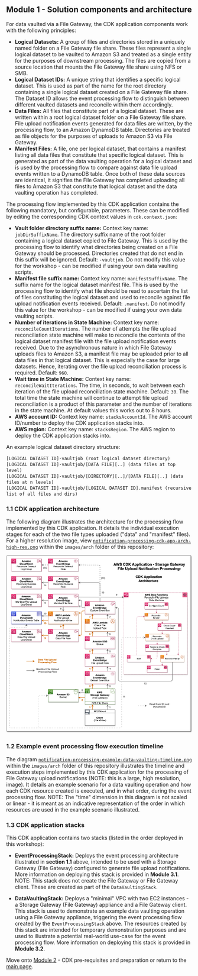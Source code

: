 ## Module 1 - Solution components and architecture
For data vaulted via a File Gateway, the CDK application components work with the following principles:
* **Logical Datasets:** A group of files and directories stored in a uniquely named folder on a File Gateway file share. These files represent a single logical dataset to be vaulted to Amazon S3 and treated as a single entity for the purposes of downstream processing. The files are copied from a source location that mounts the File Gateway file share using NFS or SMB.
* **Logical Dataset IDs:** A unique string that identifies a specific logical dataset. This is used as part of the name for the root directory containing a single logical dataset created on a File Gateway file share. The Dataset ID allows the event processing flow to distinguish between different vaulted datasets and reconcile within them accordingly.
* **Data Files:** All files that constitute part of a logical dataset. These are written within a root logical dataset folder on a File Gateway file share. File upload notification events generated for data files are written, by the processing flow, to an Amazon DynamoDB table. Directories are treated as file objects for the purposes of uploads to Amazon S3 via File Gateway.
* **Manifest Files:** A file, one per logical dataset, that contains a manifest listing all data files that constitute that specific logical dataset. This is generated as part of the data vaulting operation for a logical dataset and is used by the processing flow to compare against data file upload events written to a DynamoDB table. Once both of these data sources are identical, it signifies the File Gateway has completed uploading all files to Amazon S3 that constitute that logical dataset and the data vaulting operation has completed.

The processing flow implemented by this CDK application contains the following mandatory, but configurable, parameters. These can be modified by editing the corresponding CDK context values in `cdk.context.json`:
* **Vault folder directory suffix name:** Context key name: `jobDirSuffixName`. The directory suffix name of the root folder containing a logical dataset copied to File Gateway. This is used by the processing flow to identify what directories being created on a File Gateway should be processed. Directories created that do not end in this suffix will be ignored. Default: `-vaultjob`. Do not modify this value for the workshop - can be modified if using your own data vaulting scripts.
* **Manifest file suffix name:** Context key name: `manifestSuffixName`. The suffix name for the logical dataset manifest file. This is used by the processing flow to identify what file should be read to ascertain the list of files constituting the logical dataset and used to reconcile against file upload notification events received. Default: `.manifest`. Do not modify this value for the workshop - can be modified if using your own data vaulting scripts.
* **Number of iterations in State Machine:** Context key name: `reconcileCountIterations`. The number of attempts the file upload reconciliation state machine will make to reconcile the contents of the logical dataset manifest file with the file upload notification events received. Due to the asynchronous nature in which File Gateway uploads files to Amazon S3, a manifest file may be uploaded prior to all data files in that logical dataset. This is especially the case for large datasets. Hence, iterating over the file upload reconciliation process is required. Default: `960`.
* **Wait time in State Machine:** Context key name: `reconcileWaitIterations`. The time, in seconds, to wait between each iteration of the file upload reconciliation state machine. Default: `30`. The total time the state machine will continue to attempt file upload reconciliation is a product of this parameter and the number of iterations in the state machine. At default values this works out to 8 hours.
* **AWS account ID:** Context key name: `stacksAccountId`. The AWS account ID/number to deploy the CDK application stacks into.
* **AWS region:** Context key name: `stacksRegion`. The AWS region to deploy the CDK application stacks into.

An example logical dataset directory structure:
```
[LOGICAL DATASET ID]-vaultjob (root logical dataset directory)
[LOGICAL DATASET ID]-vaultjob/[DATA FILE][..] (data files at top level)
[LOGICAL DATASET ID]-vaultjob/[DIRECTORY][..]/[DATA FILE][..] (data files at n levels)
[LOGICAL DATASET ID]-vaultjob/[LOGICAL DATASET ID].manifest (recursive list of all files and dirs)
```

### 1.1 CDK application architecture
The following diagram illustrates the architecture for the processing flow implemented by this CDK application. It details the individual execution stages for each of the two file types uploaded ("data" and "manifest" files). For a higher resolution image, view [`notification-processing-cdk-app-arch-high-res.png`](images/arch/notification-processing-cdk-app-arch-high-res.png) within the `images/arch` folder of this repository:

![Event Processing Flow Logical Architecture](images/arch/notification-processing-cdk-app-arch.png)

### 1.2 Example event processing flow execution timeline
The diagram [`notification-processing-example-data-vaulting-timeline.png`](images/arch/notification-processing-example-data-vaulting-timeline.png) within the `images/arch` folder of this repository illustrates the timeline and execution steps implemented by this CDK application for the processing of File Gateway upload notifications (NOTE: this is a large, high resolution, image). It details an example scenario for a data vaulting operation and how each CDK resource created is executed, and in what order, during the event processing flow. NOTE: The "time" dimension in this diagram is not scaled or linear - it is meant as an indicative representation of the order in which resources are used in the example scenario illustrated.

### 1.3 CDK application stacks
This CDK application contains two stacks (listed in the order deployed in this workshop):
* **EventProcessingStack:**
Deploys the event processing architecture illustrated in **section 1.1** above, intended to be used with a Storage Gateway (File Gateway) configured to generate file upload notifications. More information on deploying this stack is provided in **Module 3.1**. NOTE: This stack does not create the File Gateway or File Gateway client. These are created as part of the `DataVaultingStack`.

* **DataVaultingStack:**
Deploys a "minimal" VPC with two EC2 instances - a Storage Gateway (File Gateway) appliance and a File Gateway client. This stack is used to demonstrate an example data vaulting operation using a File Gateway appliance, triggering the event processing flow created by the `EventProcessingStack` above. The resources created by this stack are intended for temporary demonstration purposes and are used to illustrate a potential real-world use-case for the event processing flow. More information on deploying this stack is provided in **Module 3.2**.

Move onto [Module 2](MODULE2.md) - CDK pre-requisites and preparation or return to the [main page](README.md).